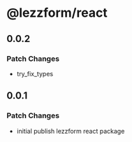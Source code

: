 # @lezzform/react

## 0.0.2

### Patch Changes

- try_fix_types

## 0.0.1

### Patch Changes

- initial publish lezzform react package
